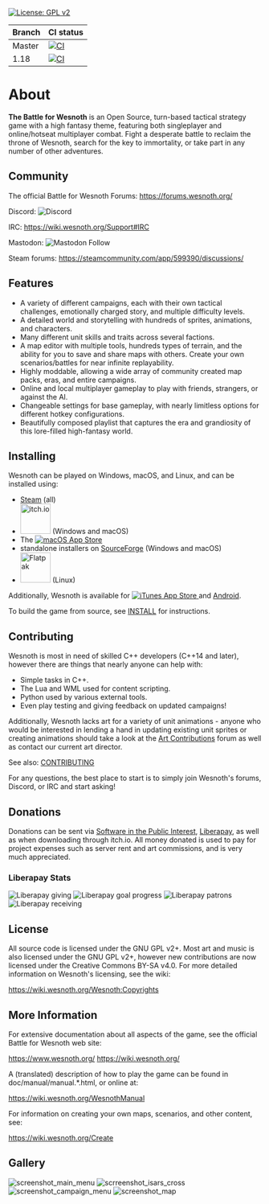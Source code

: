 [![License: GPL v2](https://img.shields.io/badge/License-GPL%20v2-blue.svg)](https://www.gnu.org/licenses/old-licenses/gpl-2.0.en.html)

|Branch|CI status|
|------|---------|
|Master|[![CI](https://github.com/wesnoth/wesnoth/actions/workflows/ci-main.yml/badge.svg)](https://github.com/wesnoth/wesnoth/actions/workflows/ci-main.yml?query=branch%3Amaster)|
|1.18|[![CI](https://github.com/wesnoth/wesnoth/actions/workflows/ci-main.yml/badge.svg?branch=1.18)](https://github.com/wesnoth/wesnoth/actions/workflows/ci-main.yml?query=branch%3A1.18)|

About
=====

**The Battle for Wesnoth** is an Open Source, turn-based tactical strategy game with a high fantasy theme, featuring both singleplayer and online/hotseat multiplayer combat. Fight a desperate battle to reclaim the throne of Wesnoth, search for the key to immortality, or take part in any number of other adventures.

Community
---------

The official Battle for Wesnoth Forums:
  <https://forums.wesnoth.org/>

Discord:
  <img alt="Discord" src="https://img.shields.io/discord/battleforwesnoth?logo=discord&logoColor=white&color=5865F2">

IRC:
  <https://wiki.wesnoth.org/Support#IRC>

Mastodon:
  <img alt="Mastodon Follow" src="https://img.shields.io/mastodon/follow/109373769585660955?domain=https%3A%2F%2Ffosstodon.org%2F&style=plastic&logo=mastodon&logoColor=ffffff&color=6364FF&link=https%3A%2F%2Ffosstodon.org%2F%40wesnoth">




Steam forums:
  <https://steamcommunity.com/app/599390/discussions/>

Features
--------

* A variety of different campaigns, each with their own tactical challenges, emotionally charged story, and multiple difficulty levels.
* A detailed world and storytelling with hundreds of sprites, animations, and characters.
* Many different unit skills and traits across several factions.
* A map editor with multiple tools, hundreds types of terrain, and the ability for you to save and share maps with others. Create your own scenarios/battles for near infinite replayability.
* Highly moddable, allowing a wide array of community created map packs, eras, and entire campaigns.
* Online and local multiplayer gameplay to play with friends, strangers, or against the AI.
* Changeable settings for base gameplay, with nearly limitless options for different hotkey configurations.
* Beautifully composed playlist that captures the era and grandiosity of this lore-filled high-fantasy world.

Installing
----------

Wesnoth can be played on Windows, macOS, and Linux, and can be installed using:
* [Steam](https://store.steampowered.com/app/599390/Battle_for_Wesnoth/) (all)
* [<img width='60' alt='itch.io' src='https://static.itch.io/images/badge-color.svg'>](https://wesnoth.itch.io/battle-for-wesnoth) (Windows and macOS)
* The [<img alt="macOS App Store" src="https://img.shields.io/itunes/v/575852062?label=macOS%20App%20Store">
](https://apps.apple.com/us/app/the-battle-for-wesnoth/id1450738104)
* standalone installers on [SourceForge](https://sourceforge.net/projects/wesnoth/files/) (Windows and macOS)
* <a href='https://flathub.org/apps/details/org.wesnoth.Wesnoth'><img width='60' alt='Flatpak' src='https://flathub.org/api/badge?locale=en'/></a> (Linux)

Additionally, Wesnoth is available for [<img alt="iTunes App Store" src="https://img.shields.io/itunes/v/1450738104?label=IOS">
](https://apps.apple.com/us/app/battle-for-wesnoth/id575852062) and [Android](https://play.google.com/store/apps/details?id=it.alessandropira.wesnoth114).

To build the game from source, see [INSTALL](/INSTALL.md) for instructions.

Contributing
------------

Wesnoth is most in need of skilled C++ developers (C++14 and later), however there are things that nearly anyone can help with:
* Simple tasks in C++. 
* The Lua and WML used for content scripting. 
* Python used by various external tools.
* Even play testing and giving feedback on updated campaigns! 

Additionally, Wesnoth lacks art for a variety of unit animations - anyone who would be interested in lending a hand in updating existing unit sprites or creating animations should take a look at the [Art Contributions](https://forums.wesnoth.org/viewforum.php?f=9) forum as well as contact our current art director.

See also: [CONTRIBUTING](/CONTRIBUTING.md)

For any questions, the best place to start is to simply join Wesnoth's forums, Discord, or IRC and start asking!


Donations
---------

Donations can be sent via [Software in the Public Interest](https://www.spi-inc.org/projects/wesnoth/), [Liberapay](https://liberapay.com/Wesnoth), as well as when downloading through itch.io. All money donated is used to pay for project expenses such as server rent and art commissions, and is very much appreciated.

### Liberapay Stats
<img alt="Liberapay giving" src="https://img.shields.io/liberapay/gives/Liberapay"> <img alt="Liberapay goal progress" src="https://img.shields.io/liberapay/goal/Wesnoth"> <img alt="Liberapay patrons" src="https://img.shields.io/liberapay/patrons/Wesnoth"> <img alt="Liberapay receiving" src="https://img.shields.io/liberapay/receives/Wesnoth">


License
-------

All source code is licensed under the GNU GPL v2+. Most art and music is also licensed under the GNU GPL v2+, however new contributions are now licensed under the Creative Commons BY-SA v4.0. For more detailed information on Wesnoth's licensing, see the wiki:

  <https://wiki.wesnoth.org/Wesnoth:Copyrights>


More Information
----------------

For extensive documentation about all aspects of the game, see the official Battle for Wesnoth web site:

  <https://www.wesnoth.org/>
  <https://wiki.wesnoth.org/>

A (translated) description of how to play the game can be found in doc/manual/manual.*.html, or online at:

  <https://wiki.wesnoth.org/WesnothManual>

For information on creating your own maps, scenarios, and other content, see:

  <https://wiki.wesnoth.org/Create>

Gallery
-------

![screenshot_main_menu](https://www.wesnoth.org/images/sshots/wesnoth-1.16.0-1.jpg)
![scrreenshot_isars_cross](https://www.wesnoth.org/images/sshots/wesnoth-1.16.0-2.jpg)
![screenshot_campaign_menu](https://www.wesnoth.org/images/sshots/wesnoth-1.16.0-5.jpg)
![screenshot_map](https://www.wesnoth.org/images/sshots/wesnoth-1.16.0-8.jpg)
